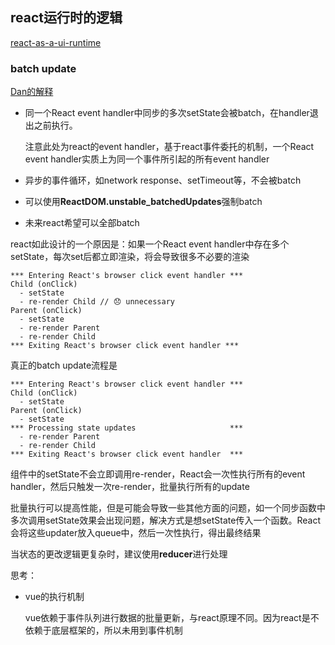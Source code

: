 ## react运行时的逻辑

[react-as-a-ui-runtime](https://overreacted.io/react-as-a-ui-runtime/)

### batch update

[Dan的解释](https://github.com/facebook/react/issues/10231)
* 同一个React event handler中同步的多次setState会被batch，在handler退出之前执行。
    
    注意此处为react的event handler，基于react事件委托的机制，一个React event handler实质上为同一个事件所引起的所有event handler

* 异步的事件循环，如network response、setTimeout等，不会被batch
* 可以使用**ReactDOM.unstable_batchedUpdates**强制batch
* 未来react希望可以全部batch

react如此设计的一个原因是：如果一个React event handler中存在多个setState，每次set后都立即渲染，将会导致很多不必要的渲染

```
*** Entering React's browser click event handler ***
Child (onClick)
  - setState
  - re-render Child // 😞 unnecessary
Parent (onClick)
  - setState
  - re-render Parent
  - re-render Child
*** Exiting React's browser click event handler ***
```

真正的batch update流程是

```
*** Entering React's browser click event handler ***
Child (onClick)
  - setState
Parent (onClick)
  - setState
*** Processing state updates                     ***
  - re-render Parent
  - re-render Child
*** Exiting React's browser click event handler  ***
```

组件中的setState不会立即调用re-render，React会一次性执行所有的event handler，然后只触发一次re-render，批量执行所有的update

批量执行可以提高性能，但是可能会导致一些其他方面的问题，如一个同步函数中多次调用setState效果会出现问题，解决方式是想setState传入一个函数。React会将这些updater放入queue中，然后一次性执行，得出最终结果

当状态的更改逻辑更复杂时，建议使用**reducer**进行处理

思考：
* vue的执行机制

	vue依赖于事件队列进行数据的批量更新，与react原理不同。因为react是不依赖于底层框架的，所以未用到事件机制